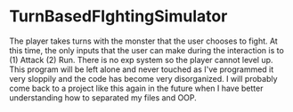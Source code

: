 # TurnBasedFIghtingSimulator
The player takes turns with the monster that the user chooses to fight. At this time, the only inputs that the user can make during the interaction is to (1) Attack (2) Run. There is no exp system so the player cannot level up. This program will be left alone and never touched as I've programmed it very sloppily and the code has become very disorganized. I will probably come back to a project like this again in the future when I have better understanding how to separated my files and OOP. 
